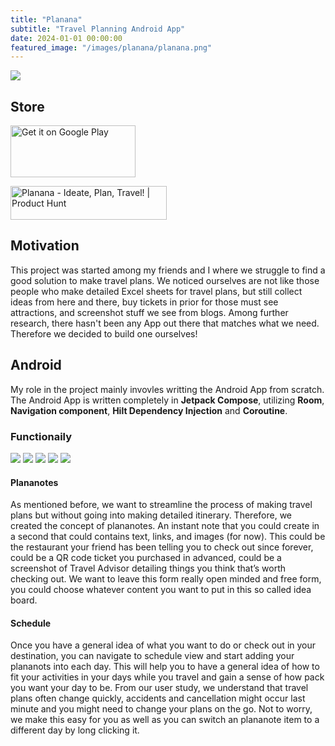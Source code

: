 ```yaml
---
title: "Planana"
subtitle: "Travel Planning Android App"
date: 2024-01-01 00:00:00
featured_image: "/images/planana/planana.png"
---
```


![](/images/planana/planana.png)

## Store
<a href='https://play.google.com/store/apps/details?id=com.whyyao.travelplanner&pcampaignid=pcampaignidMKT-Other-global-all-co-prtnr-py-PartBadge-Mar2515-1'><img style="height: 83px; width: 200px" alt='Get it on Google Play' src='https://play.google.com/intl/en_us/badges/static/images/badges/en_badge_web_generic.png'/></a>

<a href="https://www.producthunt.com/posts/planana?utm_source=badge-featured&utm_medium=badge&utm_souce=badge-planana" target="_blank"><img src="https://api.producthunt.com/widgets/embed-image/v1/featured.svg?post_id=443746&theme=light" alt="Planana - Ideate&#0044;&#0032;Plan&#0044;&#0032;Travel&#0033; | Product Hunt" style="width: 250px; height: 54px;" width="250" height="54" /></a>

## Motivation 
This project was started among my friends and I where we struggle to find a good solution to make travel plans. We noticed ourselves are not like those people who make detailed Excel sheets for travel plans, but still collect ideas from here and there, buy tickets in prior for those must see attractions, and screenshot stuff we see from blogs. Among further research, there hasn't been any App out there that matches what we need. Therefore we decided to build one ourselves!

## Android 
My role in the project mainly invovles writting the Android App from scratch. The Android App is written completely in **Jetpack Compose**, utilizing **Room**, **Navigation component**, **Hilt Dependency Injection** and **Coroutine**. 

### Functionaily 

<div class="gallery" data-columns="3">
    <img src="/images/planana/1.png">
    <img src="/images/planana/2.png">
    <img src="/images/planana/3.png">
    <img src="/images/planana/4.png">
    <img src="/images/planana/5.png">
</div>

#### **Plananotes**
As mentioned before, we want to streamline the process of making travel plans but without going into making detailed itinerary. Therefore, we created the concept of plananotes. An instant note that you could create in a second that could contains text, links, and images (for now). This could be the restaurant your friend has been telling you to check out since forever, could be a QR code ticket you purchased in advanced, could be a screenshot of Travel Advisor detailing things you think that’s worth checking out. We want to leave this form really open minded and free form, you could choose whatever content you want to put in this so called idea board. 

#### Schedule 
Once you have a general idea of what you want to do or check out in your destination, you can navigate to schedule view and start adding your plananots into each day. This will help you to have a general idea of how to fit your activities in your days while you travel and gain a sense of how pack you want your day to be. From our user study, we understand that travel plans often change quickly, accidents and cancellation might occur last minute and you might need to change your plans on the go. Not to worry, we make this easy for you as well as you can switch an plananote item to a different day by long clicking it.